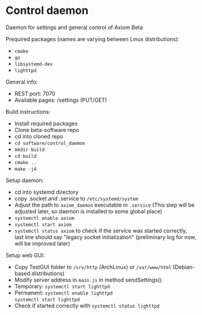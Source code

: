 # Control daemon
Daemon for settings and general control of Axiom Beta

Prequired packages (names are varying between Linux distributions): 
- `cmake`
- `go`
- `libsystemd-dev`
- `lighttpd`

General info:
- REST port: 7070
- Available pages: /settings (PUT/GET)

Build instructions:
- Install required packages
- Clone beta-software repo
- cd into cloned repo
- `cd software/control_daemon`
- `mkdir build`
- `cd build`
- `cmake ..`
- `make -j4`

Setup daemon:
- cd into systemd directory
- copy .socket and .service to `/etc/systemd/system`
- Adjust the path to `axiom_daemon` executable in `.service` (This step will be adjusted later, so daemon is installed to some global place)
- `systemctl enable axiom`
- `systemctl start axiom`
- `systemctl status axiom` to check if the service was started correctly, last line should say "legacy socket initialization" (preliminary log for now, will be improved later)

Setup web GUI:
- Copy TestGUI folder to `/srv/http` (ArchLinux) or `/var/www/html` (Debian-based distributions)
- Modify server address in `main.js` in method sendSettings()
- Temporary: `systemctl start lighttpd`
- Permanent: `systemctl enable lighttpd`  
             `systemctl start lighttpd`
- Check if started correctly with `systemctl status lighttpd`
